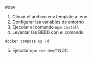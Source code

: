 


#dev
1. Clonar el archivo env.template a .env
2. Configurar las variables de entorno
3. Ejecutar el comando ```npm install```
4. Levantar las BBDD con el comando
```
docker compose up -d
```
5. Ejecutar ```npm run dev```# NOC
